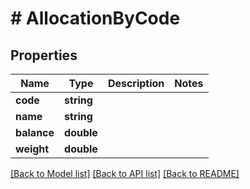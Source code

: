 # # AllocationByCode

## Properties

Name | Type | Description | Notes
------------ | ------------- | ------------- | -------------
**code** | **string** |  |
**name** | **string** |  |
**balance** | **double** |  |
**weight** | **double** |  |

[[Back to Model list]](../../README.md#models) [[Back to API list]](../../README.md#endpoints) [[Back to README]](../../README.md)
